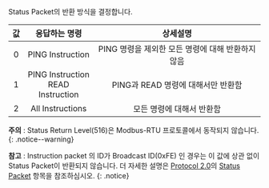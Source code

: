 Status Packet의 반환 방식을 결정합니다.

| 값 |             응답하는 명령              |                     상세설명                      |
|:--:|:--------------------------------------:|:-------------------------------------------------:|
| 0  |            PING Instruction            | PING 명령을 제외한 모든 명령에 대해 반환하지 않음 |
| 1  | PING Instruction<br />READ Instruction |        PING과 READ 명령에 대해서만 반환함         |
| 2  |            All Instructions            |             모든 명령에 대해서 반환함             |



**주의** : Status Return Level(516)은 Modbus-RTU 프로토콜에서 동작되지 않습니다.   
{: .notice--warning}

**참고** : Instruction packet 의 ID가 Broadcast ID(0xFE) 인 경우는 이 값에 상관 없이 Status Packet이 반환되지 않습니다. 더 자세한 설명은 [Protocol 2.0]의 [Status Packet] 항목을 참조하심시오.
{: .notice}

[Status Packet]: /docs/kr/dxl/protocol2/#status-packet
[Protocol 2.0]: /docs/kr/dxl/protocol2/#status-packet
